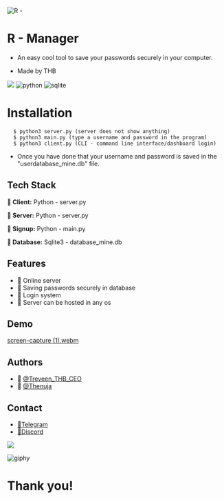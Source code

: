 ![R -](https://user-images.githubusercontent.com/97717488/209462590-cb4bb5be-490d-44f5-8464-1a972c58840d.png)


# R - Manager 

 * An easy cool tool to save your passwords securely in your computer.

 * Made by THB 
 

 ![](https://img.shields.io/pypi/l/hashlib?color=yellow&logo=python)
 ![python](https://img.shields.io/badge/Python-v3.10-3776AB?style=for_the_badge&logo=Python)
 ![sqlite](https://img.shields.io/badge/Sqlite-v3-003B57?style=for_the_badge&logo=Sqlite)
 
# Installation
      
      $ python3 server.py (server does not show anything)
      $ python3 main.py (type a username and password in the program)
      $ python3 client.py (CLI - command line interface/dashboard login)

* Once you have done that your username and password is saved in the "userdatabase_mine.db" file.



## Tech Stack

**🤖 Client:** Python - server.py

**🤖 Server:** Python - server.py

**🤖 Signup:** Python - main.py 

**🤖 Database:** Sqlite3 - database_mine.db 


## Features

- 🤖 Online server 
- 🤖 Saving passwords securely in database 
- 🤖 Login system
- 🤖 Server can be hosted in any os 

## Demo

[screen-capture (1).webm](https://user-images.githubusercontent.com/97717488/209463033-d6110015-d54b-488b-8cf9-db62ffe293db.webm)



## Authors

- 🤖 [@Treveen_THB_CEO](https://github.com/Hirukshacoder)
- 🤖 [@Thenuja](https://github.com/tmanumsl)

## Contact

- [📱Telegram](https://t.me/+wrtEUZA9_j8yMjM9)
- [💽Discord](https://discord.com/channels/1050402536336654436/1050417547499028491)

<a href="https://www.buymeacoffee.com/thborg"><img src="https://img.buymeacoffee.com/button-api/?text=Donate us&emoji=🍪&slug=thborg&button_colour=FFDD00&font_colour=000000&font_family=Cookie&outline_colour=000000&coffee_colour=ffffff" /></a>

![giphy](https://user-images.githubusercontent.com/97717488/209466160-d8ef8a98-a1be-4b41-aa99-ee1bb59f7194.gif)

# Thank you!
